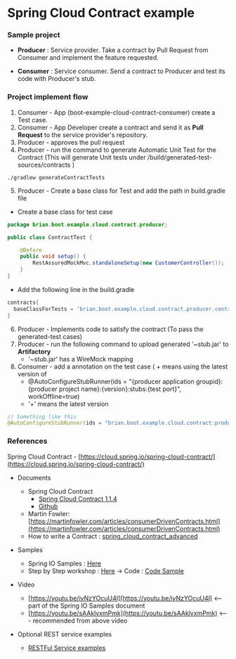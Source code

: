 # Spring Cloud Contract example

### Sample project
* __Producer__ : Service provider. Take a contract by Pull Request from Consumer and implement the feature requested.

* __Consumer__ : Service consumer. Send a contract to Producer and test its code with Producer's stub.

### Project implement flow
1. Consumer - App (boot-example-cloud-contract-consumer) create a Test case.
2. Consumer - App Developer create a contract and send it as __Pull Request__ to the service provider's repository.
3. Producer - approves the pull request
4. Producer - run the command to generate Automatic Unit Test for the Contract (This will generate Unit tests under /build/generated-test-sources/contracts )
```
./gradlew generateContractTests
```
5. Producer - Create a base class for Test and add the path in build.gradle file
- Create a base class for test case
```java
package brian.boot.example.cloud.contract.producer;

public class ContractTest {

	@Before
	public void setup() {
		RestAssuredMockMvc.standaloneSetup(new CustomerController());
	}
}
```
- Add the following line in the build.gradle
```gradle
contracts{
  baseClassForTests = 'brian.boot.example.cloud.contract.producer.controller.ContractTest'
}
```
6. Producer - Implements code to satisfy the contract (To pass the generated-test cases)
7. Producer - run the following command to upload generated '~stub.jar' to __Artifactory__
	- '~stub.jar' has a WireMock mapping
8. Consumer - add a annotation on the test case ( + means using the latest version of
	- @AutoConfigureStubRunner(ids = "{producer application groupid}:{producer project name}:{version}:stubs:{test port}", workOffline=true)
	- '+' means the latest version  
```java
// Something like this
@AutoConfigureStubRunner(ids = "brian.boot.example.cloud.contract:producer:+:stubs:8080", workOffline=true)
```

### References
Spring Cloud Contract - [https://cloud.spring.io/spring-cloud-contract/](https://cloud.spring.io/spring-cloud-contract/)

* Documents
	- Spring Cloud Contract
		* [Spring Cloud Contract 1.1.4](http://cloud.spring.io/spring-cloud-static/spring-cloud-contract/1.1.4.RELEASE/single/spring-cloud-contract.html)
		* [Github](https://github.com/spring-cloud/spring-cloud-contract)
	- Martin Fowler: [https://martinfowler.com/articles/consumerDrivenContracts.html](https://martinfowler.com/articles/consumerDrivenContracts.html)
	- How to write a Contract : [spring_cloud_contract_advanced](https://github.com/spring-cloud-samples/spring-cloud-contract-samples/blob/master/docs/tutorials/spring_cloud_contract_advanced.adoc)
 
* Samples
	- Spring IO Samples : [Here](http://cloud-samples.spring.io/spring-cloud-contract-samples/workshops.html#contract-workshop-introduction-video)
	- Step by Step workshop : [Here](https://specto.io/blog/2016/11/16/spring-cloud-contract/)
		-> Code : [Code Sample](https://github.com/SpectoLabs/spring-cloud-contract-blog)
 
* Video
	- [https://youtu.be/iyNzYOcuU4I](https://youtu.be/iyNzYOcuU4I)   <-- part of the Spring IO Samples document
	- [https://youtu.be/sAAklvxmPmk](https://youtu.be/sAAklvxmPmk)    <--- recommended from above video
	
* Optional REST service examples
	- [RESTFul Service examples](http://www.springboottutorial.com/creating-rest-service-with-spring-boot)